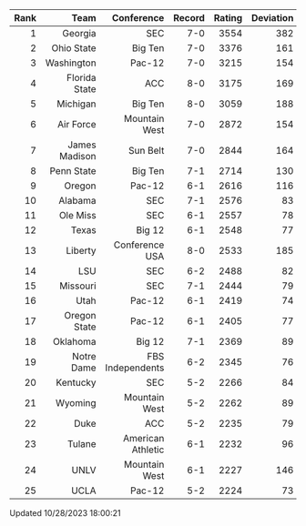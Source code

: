 | Rank  | Team                 | Conference           | Record   | Rating | Deviation |
| ---:  | ---:                 | ---:                 | ---:     | ---:   | ---:      |
| 1     | Georgia              | SEC                  | 7-0      | 3554   | 382       |
| 2     | Ohio State           | Big Ten              | 7-0      | 3376   | 161       |
| 3     | Washington           | Pac-12               | 7-0      | 3215   | 154       |
| 4     | Florida State        | ACC                  | 8-0      | 3175   | 169       |
| 5     | Michigan             | Big Ten              | 8-0      | 3059   | 188       |
| 6     | Air Force            | Mountain West        | 7-0      | 2872   | 154       |
| 7     | James Madison        | Sun Belt             | 7-0      | 2844   | 164       |
| 8     | Penn State           | Big Ten              | 7-1      | 2714   | 130       |
| 9     | Oregon               | Pac-12               | 6-1      | 2616   | 116       |
| 10    | Alabama              | SEC                  | 7-1      | 2576   | 83        |
| 11    | Ole Miss             | SEC                  | 6-1      | 2557   | 78        |
| 12    | Texas                | Big 12               | 6-1      | 2548   | 77        |
| 13    | Liberty              | Conference USA       | 8-0      | 2533   | 185       |
| 14    | LSU                  | SEC                  | 6-2      | 2488   | 82        |
| 15    | Missouri             | SEC                  | 7-1      | 2444   | 79        |
| 16    | Utah                 | Pac-12               | 6-1      | 2419   | 74        |
| 17    | Oregon State         | Pac-12               | 6-1      | 2405   | 77        |
| 18    | Oklahoma             | Big 12               | 7-1      | 2369   | 89        |
| 19    | Notre Dame           | FBS Independents     | 6-2      | 2345   | 76        |
| 20    | Kentucky             | SEC                  | 5-2      | 2266   | 84        |
| 21    | Wyoming              | Mountain West        | 5-2      | 2262   | 89        |
| 22    | Duke                 | ACC                  | 5-2      | 2235   | 79        |
| 23    | Tulane               | American Athletic    | 6-1      | 2232   | 96        |
| 24    | UNLV                 | Mountain West        | 6-1      | 2227   | 146       |
| 25    | UCLA                 | Pac-12               | 5-2      | 2224   | 73        |

Updated 10/28/2023 18:00:21
